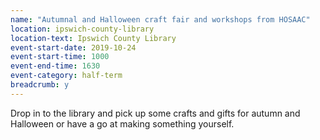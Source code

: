 ```yaml
---
name: "Autumnal and Halloween craft fair and workshops from HOSAAC"
location: ipswich-county-library
location-text: Ipswich County Library
event-start-date: 2019-10-24
event-start-time: 1000
event-end-time: 1630
event-category: half-term
breadcrumb: y
---
```


Drop in to the library and pick up some crafts and gifts for autumn and Halloween or have a go at making something yourself.

